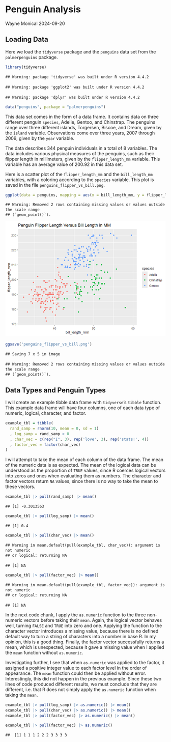 Penguin Analysis
================
Wayne Monical
2024-09-20

## Loading Data

Here we load the `tidyverse` package and the `penguins` data set from
the `palmerpenguins` package.

``` r
library(tidyverse)
```

    ## Warning: package 'tidyverse' was built under R version 4.4.2

    ## Warning: package 'ggplot2' was built under R version 4.4.2

    ## Warning: package 'dplyr' was built under R version 4.4.2

``` r
data("penguins", package = "palmerpenguins")
```

This data set comes in the form of a data frame. It contains data on
three different penguin `species`, Adelie, Gentoo, and Chinstrap. The
penguins range over three different islands, Torgersen, Biscoe, and
Dream, given by the `island` variable. Observations come over three
years, 2007 through 2009, given by the `year` variable.

The data describes 344 penguin individuals in a total of 8 variables.
The data includes various physical measures of the penguins, such as
their flipper length in millimeters, given by the `flipper_length_mm`
variable. This variable has an average value of 200.92 in this data set.

Here is a scatter plot of the `flipper_length_mm` and the
`bill_length_mm` variables, with a coloring according to the `species`
variable. This plot is saved in the file `penguins_flipper_vs_bill.png`.

``` r
ggplot(data = penguins, mapping = aes(x = bill_length_mm, y = flipper_length_mm, color = species)) + geom_point() + ggtitle('Penguin Flipper Length Versus Bill Length in MM')
```

    ## Warning: Removed 2 rows containing missing values or values outside the scale range
    ## (`geom_point()`).

![](penguin_analysis_files/figure-gfm/unnamed-chunk-2-1.png)<!-- -->

``` r
ggsave('penguins_flipper_vs_bill.png')
```

    ## Saving 7 x 5 in image

    ## Warning: Removed 2 rows containing missing values or values outside the scale range
    ## (`geom_point()`).

## Data Types and Penguin Types

I will create an example tibble data frame with `tidyverse`’s `tibble`
function. This example data frame will have four columns, one of each
data type of numeric, logical, character, and factor.

``` r
example_tbl = tibble(
  rand_samp = rnorm(10, mean = 0, sd = 1)
  , log_samp = rand_samp > 0
  , char_vec = c(rep("I", 3), rep('love', 3), rep('stats!', 4))
  , factor_vec = factor(char_vec)
)
```

I will attempt to take the mean of each column of the data frame. The
mean of the numeric data is as expected. The mean of the logical data
can be understood as the proportion of `TRUE` values, since R coerces
logical vectors into zeros and ones when evaluating them as numbers. The
character and factor vectors return `NA` values, since there is no way
to take the mean to these vectors.

``` r
example_tbl |> pull(rand_samp) |> mean()
```

    ## [1] -0.3013563

``` r
example_tbl |> pull(log_samp) |> mean()
```

    ## [1] 0.4

``` r
example_tbl |> pull(char_vec) |> mean()
```

    ## Warning in mean.default(pull(example_tbl, char_vec)): argument is not numeric
    ## or logical: returning NA

    ## [1] NA

``` r
example_tbl |> pull(factor_vec) |> mean()
```

    ## Warning in mean.default(pull(example_tbl, factor_vec)): argument is not numeric
    ## or logical: returning NA

    ## [1] NA

In the next code chunk, I apply the `as.numeric` function to the three
non-numeric vectors before taking their `mean`. Again, the logical
vector behaves well, turning `FALSE` and `TRUE` into zero and one.
Applying the function to the character vector introduces a missing
value, because there is no defined default way to turn a string of
characters into a number in base R. In my opinion, this is a good thing.
Finally, the factor vector successfully returns a mean, which is
unexpected, because it gave a missing value when I applied the `mean`
function without `as.numeric`.

Investigating further, I see that when `as.numeric` was applied to the
factor, it assigned a positive integer value to each factor level in the
order of appearance. The `mean` function could then be applied without
error. Interestingly, this did not happen in the previous example. Since
these two lines of code produced different results, we must conclude
that they are different, i.e. that R does not simply apply the
`as.numeric` function when taking the `mean`.

``` r
example_tbl |> pull(log_samp) |> as.numeric() |> mean()
example_tbl |> pull(char_vec) |> as.numeric() |> mean()
example_tbl |> pull(factor_vec) |> as.numeric() |> mean()
```

``` r
example_tbl |> pull(factor_vec) |> as.numeric()
```

    ##  [1] 1 1 1 2 2 2 3 3 3 3
